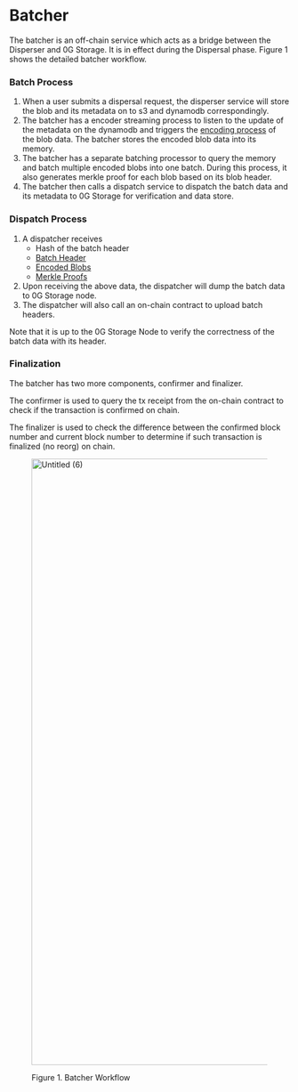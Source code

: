 
# Batcher

The batcher is an off-chain service which acts as a bridge between the Disperser and 0G Storage. It is in effect during the Dispersal phase. Figure 1 shows the detailed batcher workflow.

### Batch Process

1. When a user submits a dispersal request, the disperser service will store the blob and its metadata on to s3 and dynamodb correspondingly.
2. The batcher has a encoder streaming process to listen to the update of the metadata on the dynamodb and triggers the [encoding process](../security/encoding.md) of the blob data. The batcher stores the encoded blob data into its memory.
3. The batcher has a separate batching processor to query the memory and batch multiple encoded blobs into one batch. During this process, it also generates merkle proof for each blob based on its blob header.
4. The batcher then calls a dispatch service to dispatch the batch data and its metadata to 0G Storage for verification and data store.

### Dispatch Process

1. A dispatcher receives
   - Hash of the batch header
   - [Batch Header](../data-model.md#batch-header)
   - [Encoded Blobs](../data-model.md#encoded-blob)
   - [Merkle Proofs](../data-model.md#merkle-tree-proof)
2. Upon receiving the above data, the dispatcher will dump the batch data to 0G Storage node.
3. The dispatcher will also call an on-chain contract to upload batch headers.

Note that it is up to the 0G Storage Node to verify the correctness of the batch data with its header.

### Finalization

The batcher has two more components, confirmer and finalizer.

The confirmer is used to query the tx receipt from the on-chain contract to check if the transaction is confirmed on chain.

The finalizer is used to check the difference between the confirmed block number and current block number to determine if such transaction is finalized (no reorg) on chain.

<figure><img width="1090" alt="Untitled (6)" src="https://github.com/Delight362/0g-doc/assets/96892410/4e347c65-bad9-4fd0-a88e-f062e669186b">
<figcaption><p>Figure 1. Batcher Workflow</p></figcaption></figure>
